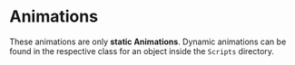 # Animations
These animations are only **static Animations**.
Dynamic animations can be found in the respective class for an object inside the `Scripts` directory.